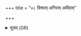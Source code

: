 +++
title = "०८ विश्वाम् अनिराम् अमीवाम्"

+++
<details><summary>मूलम् (GR)</summary>

विश्वाम् अनिराम् अमीवाम् अनाहुतिम्  
अमुष्मा आमुष्यायणायामुष्याः पुत्राय प्र हिण्मः ॥
</details>